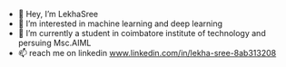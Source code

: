 - 👋 Hey,  I’m LekhaSree 
- 👀 I’m interested in machine learning and deep learning 
- 🌱 I’m currently a student in coimbatore institute of technology and persuing Msc.AIML
- 📫 reach me on linkedin www.linkedin.com/in/lekha-sree-8ab313208

<!---
LekhaSreeJ/LekhaSreeJ is a ✨ special ✨ repository because its `README.md` (this file) appears on your GitHub profile.
You can click the Preview link to take a look at your changes.
--->
